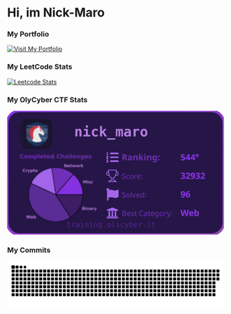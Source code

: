 # Hi, im Nick-Maro

### My Portfolio
<a href="https://marottanicolo.netlify.app">
  <img src="https://img.shields.io/badge/Visit-My%20Portfolio-purple?style=for-the-badge" alt="Visit My Portfolio">
</a>

### My LeetCode Stats
<a href="https://leetcode.com/nick007sbt">
  <img src="https://leetcard.jacoblin.cool/nick007sbt" alt="Leetcode Stats">
</a>

### My OlyCyber CTF Stats
<img src="https://raw.githubusercontent.com/Nick-Maro/ocbadge_themes/main/card.svg" alt="OC Badge">

### My Commits
![GitHub Snake Contribution Graph](https://github.com/Nick-Maro/Nick-Maro/blob/output/github-snake-dark.svg)



